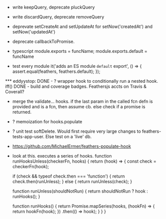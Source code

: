 
- write keepQuery, deprecate pluckQuery
- write discardQuery, deprecate removeQuery
- deprevate setCreateAt and setUpdateAt for setNow('createdAt') and setNow('updatedAt')
- deprecate callbackToPromise.

- typescript
  module.exports = funcName;
  module.exports.default = funcName
  
- test every module
  it('adds an ES module `default` export', () => {
    assert.equal(feathers, feathers.default);
  });

*** eddyystop:
DONE - ? wrapper hook to conditionally run a nested hook. iff()
DONE - build and coverage badges. Feathersjs accts on Travis & Coverall? 

- merge the validate... hooks.
if the last param in the called fcn defn is provided and is a fcn, then assume cb.
else check if a promise is returned.
- ? memoization for hooks.populate
- ? unit test softDelete. Would first require very large changes to feathers-tests-app-user.
Else test on a 'live' db.
- https://github.com/MichaelErmer/feathers-populate-hook
- look at this. executes a series of hooks.
function runHooksUnless(checkerFn, hooks) {
  return (hook) => {
    const check = checkerFn(hook);

    if (check && typeof check.then === 'function') {
      return check.then(runUnless);
    } else {
      return runUnless(check);
    }

    function runUnless(shouldNotRun) {
      return shouldNotRun ? hook : runHooks();
    }

    function runHooks() {
      return Promise.mapSeries(hooks, (hookFn) => {
        return hookFn(hook);
      })
      .then(() => hook);
    }
  }
}
